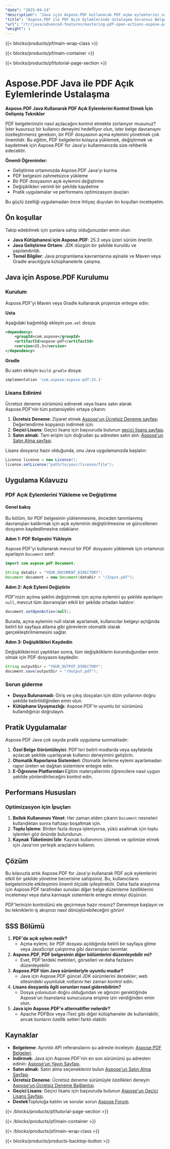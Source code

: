 ```yaml
---
"date": "2025-04-14"
"description": "Java için Aspose.PDF kullanarak PDF açma eylemlerini nasıl kontrol edeceğinizi öğrenin. Bu kapsamlı kılavuz, kurulum, değişiklik ve pratik uygulamaları kapsar."
"title": "Aspose.PDF ile PDF Açık Eylemlerinde Ustalaşma Sorunsuz Belge Kontrolü için Java&#58; Gelişmiş Kılavuzu"
"url": "/tr/java/advanced-features/mastering-pdf-open-actions-aspose-pdf-java/"
"weight": 1
---
```


{{< blocks/products/pf/main-wrap-class >}}

{{< blocks/products/pf/main-container >}}

{{< blocks/products/pf/tutorial-page-section >}}
# Aspose.PDF Java ile PDF Açık Eylemlerinde Ustalaşma

**Aspose.PDF Java Kullanarak PDF Açık Eylemlerini Kontrol Etmek İçin Gelişmiş Teknikler**

PDF belgelerinizin nasıl açılacağını kontrol etmekte zorlanıyor musunuz? İster kusursuz bir kullanıcı deneyimi hedefliyor olun, ister belge davranışını özelleştirmeniz gereksin, bir PDF dosyasının açma eylemini yönetmek çok önemlidir. Bu eğitim, PDF belgelerini kolayca yüklemek, değiştirmek ve kaydetmek için Aspose.PDF for Java'yı kullanmanızda size rehberlik edecektir.

**Önemli Öğrenimler:**
- Geliştirme ortamınızda Aspose.PDF Java'yı kurma
- PDF belgesini zahmetsizce yükleme
- Bir PDF dosyasının açık eylemini değiştirme
- Değişiklikleri verimli bir şekilde kaydetme
- Pratik uygulamalar ve performans optimizasyon ipuçları

Bu güçlü özelliği uygulamadan önce ihtiyaç duyulan ön koşulları inceleyelim.

## Ön koşullar

Takip edebilmek için şunlara sahip olduğunuzdan emin olun:
- **Java Kütüphanesi için Aspose.PDF**: 25.3 veya üzeri sürüm önerilir.
- **Java Geliştirme Ortamı**: JDK düzgün bir şekilde kuruldu ve yapılandırıldı.
- **Temel Bilgiler**: Java programlama kavramlarına aşinalık ve Maven veya Gradle aracılığıyla kütüphanelerle çalışma.

## Java için Aspose.PDF Kurulumu

### Kurulum

Aspose.PDF'yi Maven veya Gradle kullanarak projenize entegre edin:

**Usta**

Aşağıdaki bağımlılığı ekleyin `pom.xml` dosya:

```xml
<dependency>
    <groupId>com.aspose</groupId>
    <artifactId>aspose-pdf</artifactId>
    <version>25.3</version>
</dependency>
```

**Gradle**

Bu satırı ekleyin `build.gradle` dosya:

```gradle
implementation 'com.aspose:aspose-pdf:25.3'
```

### Lisans Edinimi

Ücretsiz deneme sürümünü edinerek veya lisans satın alarak Aspose.PDF'nin tüm potansiyelini ortaya çıkarın:

1. **Ücretsiz Deneme**: Ziyaret etmek [Aspose'un Ücretsiz Deneme sayfası](https://releases.aspose.com/pdf/java/) Değerlendirme kopyanızı indirmek için.
2. **Geçici Lisans**: Geçici lisans için başvuruda bulunun [geçici lisans sayfası](https://purchase.aspose.com/temporary-license/).
3. **Satın almak**: Tam erişim için doğrudan şu adresten satın alın: [Aspose'un Satın Alma sayfası](https://purchase.aspose.com/buy).

Lisans dosyanız hazır olduğunda, onu Java uygulamanızda başlatın:

```java
License license = new License();
license.setLicense("path/to/your/license/file");
```

## Uygulama Kılavuzu

### PDF Açık Eylemlerini Yükleme ve Değiştirme

#### Genel bakış

Bu bölüm, bir PDF belgesinin yüklenmesine, önceden tanımlanmış davranışları kaldırmak için açık eyleminin değiştirilmesine ve güncellenen dosyanın kaydedilmesine odaklanır.

**Adım 1: PDF Belgesini Yükleyin**

Aspose.PDF'yi kullanarak mevcut bir PDF dosyasını yüklemek için ortamınızı ayarlayın `Document` sınıf:

```java
import com.aspose.pdf.Document;

String dataDir = "YOUR_DOCUMENT_DIRECTORY";
Document document = new Document(dataDir + "/Input.pdf");
```

**Adım 2: Açık Eylemi Değiştirin**

PDF'nizin açılma şeklini değiştirmek için açma eylemini şu şekilde ayarlayın: `null`, mevcut tüm davranışları etkili bir şekilde ortadan kaldırır:

```java
document.setOpenAction(null);
```

Burada, açma eylemini null olarak ayarlamak, kullanıcılar belgeyi açtığında belirli bir sayfaya atlama gibi görevlerin otomatik olarak gerçekleştirilmemesini sağlar.

**Adım 3: Değişiklikleri Kaydedin**

Değişikliklerinizi yaptıktan sonra, tüm değişikliklerin korunduğundan emin olmak için PDF dosyasını kaydedin:

```java
String outputDir = "YOUR_OUTPUT_DIRECTORY";
document.save(outputDir + "/Output.pdf");
```

### Sorun giderme

- **Dosya Bulunamadı**: Giriş ve çıkış dosyaları için dizin yollarının doğru şekilde belirtildiğinden emin olun.
- **Kütüphane Uyuşmazlığı**: Aspose.PDF'in uyumlu bir sürümünü kullandığınızı doğrulayın.

## Pratik Uygulamalar

Aspose.PDF Java çok sayıda pratik uygulama sunmaktadır:
1. **Özel Belge Görüntüleyici**: PDF'leri belirli modlarda veya sayfalarda açılacak şekilde uyarlayarak kullanıcı deneyimini geliştirin.
2. **Otomatik Raporlama Sistemleri**: Otomatik ilerleme eylemi ayarlamadan rapor üreten ve dağıtan sistemlere entegre edin.
3. **E-Öğrenme Platformları**:Eğitim materyallerinin öğrencilere nasıl uygun şekilde yönlendirileceğini kontrol edin.

## Performans Hususları

### Optimizasyon için İpuçları

1. **Bellek Kullanımını Yönet**: Her zaman elden çıkarın `Document` nesneleri kullandıktan sonra hafızayı boşaltmak için.
2. **Toplu İşleme**: Birden fazla dosya işleniyorsa, yükü azaltmak için toplu işlemleri göz önünde bulundurun.
3. **Kaynak Tüketimini İzle**: Kaynak kullanımını izlemek ve optimize etmek için Java'nın yerleşik araçlarını kullanın.

## Çözüm

Bu kılavuzla artık Aspose.PDF for Java'yı kullanarak PDF açık eylemlerini etkili bir şekilde yönetme becerisine sahipsiniz. Bu, kullanıcıların belgelerinizle etkileşimini önemli ölçüde iyileştirebilir. Daha fazla araştırma için Aspose.PDF tarafından sunulan diğer belge düzenleme özelliklerini incelemeyi veya daha karmaşık sistemlerle entegre etmeyi düşünün.

PDF'lerinizin kontrolünü ele geçirmeye hazır mısınız? Denemeye başlayın ve bu tekniklerin iş akışınızı nasıl dönüştürebileceğini görün!

## SSS Bölümü

1. **PDF'de açık eylem nedir?**
   - Açma eylemi, bir PDF dosyası açıldığında belirli bir sayfaya gitme veya JavaScript çalıştırma gibi davranışları tanımlar.
2. **Aspose.PDF, PDF belgesinin diğer bölümlerini düzenleyebilir mi?**
   - Evet, PDF'lerdeki metinleri, görselleri ve daha fazlasını düzenleyebilir.
3. **Aspose.PDF tüm Java sürümleriyle uyumlu mudur?**
   - Java için Aspose.PDF güncel JDK sürümlerini destekler; web sitesindeki uyumluluk notlarını her zaman kontrol edin.
4. **Lisans dosyamla ilgili sorunları nasıl giderebilirim?**
   - Dosya yolunuzun doğru olduğundan ve ağınızın gerektiğinde Aspose'un lisanslama sunucusuna erişime izin verdiğinden emin olun.
5. **Java için Aspose.PDF'e alternatifler nelerdir?**
   - Apache PDFBox veya iText gibi diğer kütüphaneler de kullanılabilir, ancak bunların özellik setleri farklı olabilir.

## Kaynaklar

- **Belgeleme**: Ayrıntılı API referanslarını şu adreste inceleyin: [Aspose PDF Belgeleri](https://reference.aspose.com/pdf/java/).
- **İndirmek**: Java için Aspose.PDF'nin en son sürümünü şu adresten edinin: [Aspose'un Yayın Sayfası](https://releases.aspose.com/pdf/java/).
- **Satın almak**: Satın alma seçeneklerini bulun [Aspose'un Satın Alma Sayfası](https://purchase.aspose.com/buy).
- **Ücretsiz Deneme**: Ücretsiz deneme sürümüyle özellikleri deneyin [Aspose'un Ücretsiz Deneme Bağlantısı](https://releases.aspose.com/pdf/java/).
- **Geçici Lisans**: Geçici lisans için başvuruda bulunun [Aspose'un Geçici Lisans Sayfası](https://purchase.aspose.com/temporary-license/).
- **Destek**Topluluğa katılın ve sorular sorun [Aspose Forum](https://forum.aspose.com/c/pdf/10).

{{< /blocks/products/pf/tutorial-page-section >}}

{{< /blocks/products/pf/main-container >}}

{{< /blocks/products/pf/main-wrap-class >}}

{{< blocks/products/products-backtop-button >}}